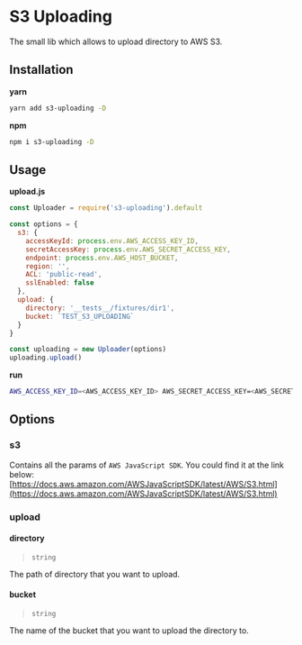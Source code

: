 # S3 Uploading

The small lib which allows to upload directory to AWS S3.

## Installation

**yarn**
```bash
yarn add s3-uploading -D
```

**npm**
```bash
npm i s3-uploading -D
```

## Usage

**upload.js**
```js
const Uploader = require('s3-uploading').default

const options = {
  s3: {
    accessKeyId: process.env.AWS_ACCESS_KEY_ID,
    secretAccessKey: process.env.AWS_SECRET_ACCESS_KEY,
    endpoint: process.env.AWS_HOST_BUCKET,
    region: '',
    ACL: 'public-read',
    sslEnabled: false
  },
  upload: {
    directory: '__tests__/fixtures/dir1',
    bucket: `TEST_S3_UPLOADING`
  }
}

const uploading = new Uploader(options)
uploading.upload()
```

**run**
```bash
AWS_ACCESS_KEY_ID=<AWS_ACCESS_KEY_ID> AWS_SECRET_ACCESS_KEY=<AWS_SECRET_ACCESS_KEY> AWS_HOST_BUCKET=<AWS_HOST_BUCKET> node upload.js
```

## Options
### s3
Contains all the params of `AWS JavaScript SDK`. You could find it at the link below:
[https://docs.aws.amazon.com/AWSJavaScriptSDK/latest/AWS/S3.html](https://docs.aws.amazon.com/AWSJavaScriptSDK/latest/AWS/S3.html)

### upload
#### directory

> `string`

The path of directory that you want to upload.

#### bucket

> `string`

The name of the bucket that you want to upload the directory to.

